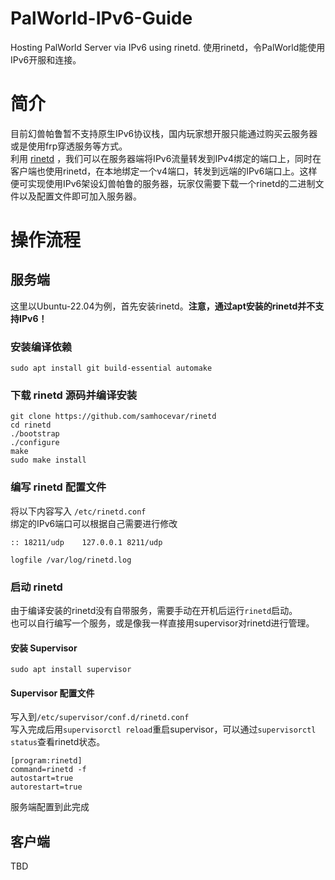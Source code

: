 # PalWorld-IPv6-Guide
Hosting PalWorld Server via IPv6 using rinetd. 使用rinetd，令PalWorld能使用IPv6开服和连接。
# 简介
目前幻兽帕鲁暂不支持原生IPv6协议栈，国内玩家想开服只能通过购买云服务器或是使用frp穿透服务等方式。\
利用 [rinetd](https://github.com/samhocevar/rinetd) ，我们可以在服务器端将IPv6流量转发到IPv4绑定的端口上，同时在客户端也使用rinetd，在本地绑定一个v4端口，转发到远端的IPv6端口上。这样便可实现使用IPv6架设幻兽帕鲁的服务器，玩家仅需要下载一个rinetd的二进制文件以及配置文件即可加入服务器。
# 操作流程
## 服务端
这里以Ubuntu-22.04为例，首先安装rinetd。**注意，通过apt安装的rinetd并不支持IPv6！**
### 安装编译依赖
```
sudo apt install git build-essential automake
```
### 下载 rinetd 源码并编译安装
```
git clone https://github.com/samhocevar/rinetd
cd rinetd
./bootstrap
./configure
make
sudo make install
```
### 编写 rinetd 配置文件
将以下内容写入 `/etc/rinetd.conf`\
绑定的IPv6端口可以根据自己需要进行修改
```
:: 18211/udp    127.0.0.1 8211/udp

logfile /var/log/rinetd.log
```
### 启动 rinetd
由于编译安装的rinetd没有自带服务，需要手动在开机后运行`rinetd`启动。\
也可以自行编写一个服务，或是像我一样直接用supervisor对rinetd进行管理。
#### 安装 Supervisor
```
sudo apt install supervisor
```
#### Supervisor 配置文件
写入到`/etc/supervisor/conf.d/rinetd.conf`\
写入完成后用`supervisorctl reload`重启supervisor，可以通过`supervisorctl status`查看rinetd状态。
```
[program:rinetd]
command=rinetd -f
autostart=true
autorestart=true
```
服务端配置到此完成
## 客户端
TBD
